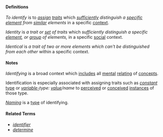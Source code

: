 #### Definitions

*To identify* is to *[assign](https://github.com/gcassel/Modular-Organization-Terminology/blob/master/terms/assign.md) [traits](https://github.com/gcassel/Modular-Organization-Terminology/blob/master/terms/trait.md)* which *[sufficiently](https://github.com/gcassel/Modular-Organization-Terminology/blob/master/terms/suffice.md) distinguish a [specific](https://github.com/gcassel/Modular-Organization-Terminology/blob/master/terms/specific.md) [element](https://github.com/gcassel/Modular-Organization-Terminology/blob/master/terms/element.md) from [similar](https://github.com/gcassel/Modular-Organization-Terminology/blob/master/terms/similar.md) elements* in a specific [context](https://github.com/gcassel/Modular-Organization-Terminology/blob/master/terms/context.md).

*Identity* is *a trait or [set](https://github.com/gcassel/Modular-Organization-Terminology/blob/master/terms/set.md) of traits* which *sufficiently distinguish a specific [element](https://github.com/gcassel/Modular-Organization-Terminology/blob/master/terms/element.md), or [group](https://github.com/gcassel/Modular-Organization-Terminology/blob/master/terms/group.md) of elements,* in a specific [social](https://github.com/gcassel/Modular-Organization-Terminology/blob/master/terms/social.md) context.

*Identical* is *a trait of two or more elements which can't be distinguished from each other* within a specific context.

#### Notes

*Identifying* is a broad context which [includes](https://github.com/gcassel/Modular-Organization-Terminology/blob/master/terms/include.md) all [mental](https://github.com/gcassel/Modular-Organization-Terminology/blob/master/terms/mental.md) [relating](https://github.com/gcassel/Modular-Organization-Terminology/blob/master/terms/relate.md) of [concepts](https://github.com/gcassel/Modular-Organization-Terminology/blob/master/terms/concept.md).

Identification is especially associated with assigning traits such as *[constant](https://github.com/gcassel/Modular-Organization-Terminology/blob/master/terms/constant.md)* [type](https://github.com/gcassel/Modular-Organization-Terminology/blob/master/terms/type.md) or *[variable-](https://github.com/gcassel/Modular-Organization-Terminology/blob/master/terms/variable.md)type: [value](https://github.com/gcassel/Modular-Organization-Terminology/blob/master/terms/value.md)/name* to [perceived](https://github.com/gcassel/Modular-Organization-Terminology/blob/master/terms/perceive.md) or [conceived](https://github.com/gcassel/Modular-Organization-Terminology/blob/master/terms/concept.md) [instances](https://github.com/gcassel/Modular-Organization-Terminology/blob/master/terms/instance.md) of those type. 

*[Naming](https://github.com/gcassel/Modular-Organization-Terminology/blob/master/terms/name.md)* is a [type](https://github.com/gcassel/Modular-Organization-Terminology/blob/master/terms/type.md) of identifying.

#### Related Terms

* *[identifier](https://github.com/gcassel/Modular-Organization-Terminology/blob/master/terms/identifier.md)*
* *[determine](https://github.com/gcassel/Modular-Organization-Terminology/blob/master/terms/determine.md)*
